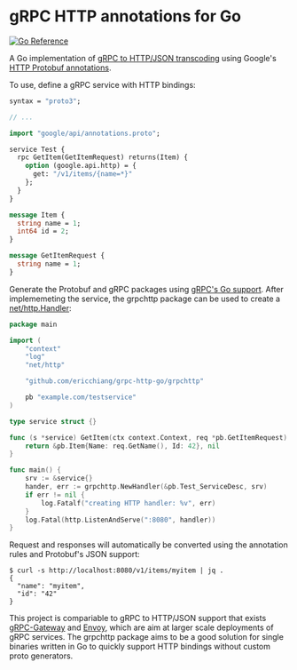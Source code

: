 # gRPC HTTP annotations for Go

[![Go Reference](https://pkg.go.dev/badge/github.com/ericchiang/grpc-http-go/grpchttp.svg)](https://pkg.go.dev/github.com/ericchiang/grpc-http-go/grpchttp)

A Go implementation of [gRPC to HTTP/JSON transcoding][grpc-to-http] using
Google's [HTTP Protobuf annotations][grpc-http-annotations].

To use, define a gRPC service with HTTP bindings:

```proto
syntax = "proto3";

// ...

import "google/api/annotations.proto";

service Test {
  rpc GetItem(GetItemRequest) returns(Item) {
    option (google.api.http) = { 
      get: "/v1/items/{name=*}"
    };
  } 
}

message Item {
  string name = 1;
  int64 id = 2;
}

message GetItemRequest {
  string name = 1;
}
```

Generate the Protobuf and gRPC packages using [gRPC's Go support][grpc-go].
After implememeting the service, the grpchttp package can be used to create a
[net/http.Handler][http-handler]:

```go
package main

import (
    "context"
    "log"
    "net/http"

    "github.com/ericchiang/grpc-http-go/grpchttp"

    pb "example.com/testservice"
)

type service struct {}

func (s *service) GetItem(ctx context.Context, req *pb.GetItemRequest) (*pb.Item, error) {
    return &pb.Item{Name: req.GetName(), Id: 42}, nil
}

func main() {
    srv := &service{}
    hander, err := grpchttp.NewHandler(&pb.Test_ServiceDesc, srv)
    if err != nil {
        log.Fatalf("creating HTTP handler: %v", err)
    }
    log.Fatal(http.ListenAndServe(":8080", handler))
}
```

Request and responses will automatically be converted using the annotation rules
and Protobuf's JSON support:

```
$ curl -s http://localhost:8080/v1/items/myitem | jq .
{
  "name": "myitem",
  "id": "42"
}
```

This project is compariable to gRPC to HTTP/JSON support that exists
[gRPC-Gateway][grpc-gateway] and [Envoy][envoy], which are aim at larger scale
deployments of gRPC services. The grpchttp package aims to be a good solution
for single binaries written in Go to quickly support HTTP bindings without
custom proto generators.

[envoy]: https://www.envoyproxy.io/docs/envoy/latest/configuration/http/http_filters/grpc_json_transcoder_filter
[grpc-gateway]: https://github.com/grpc-ecosystem/grpc-gateway
[grpc-go]: https://grpc.io/docs/languages/go/basics/
[grpc-http-annotations]: https://github.com/googleapis/googleapis/blob/master/google/api/http.proto
[grpc-to-http]: https://cloud.google.com/endpoints/docs/grpc/transcoding
[http-handler]: https://pkg.go.dev/net/http#Handler
